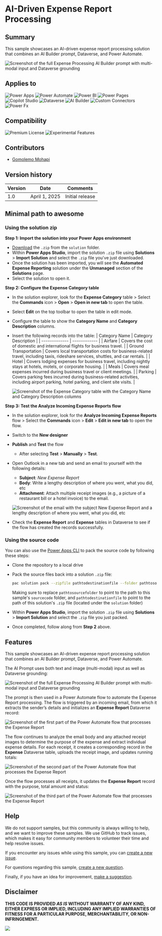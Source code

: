 # AI-Driven Expense Report Processing

## Summary

This sample showcases an AI-driven expense report processing solution that combines an AI Builder prompt, Dataverse, and Power Automate.

  ![Screenshot of the full Expense Processing AI Builder prompt with multi-modal input and Dataverse grounding](./assets/expense-processing-ai-prompt.png)

## Applies to

![Power Apps](https://img.shields.io/badge/Power%20Apps-No-red "No")
![Power Automate](https://img.shields.io/badge/Power%20Automate-Yes-green "Yes")
![Power BI](https://img.shields.io/badge/Power%20BI-No-red "No")
![Power Pages](https://img.shields.io/badge/Power%20Pages-No-red "No")
![Copilot Studio](https://img.shields.io/badge/Copilot%20Studio-No-red "No")
![Dataverse](https://img.shields.io/badge/Dataverse-Yes-green "Yes")
![AI Builder](https://img.shields.io/badge/AI%20Builder-Yes-green "Yes")
![Custom Connectors](https://img.shields.io/badge/Custom%20Connectors-No-red "No")
![Power Fx](https://img.shields.io/badge/Power%20Fx-No-red "No")

## Compatibility

![Premium License](https://img.shields.io/badge/Premium%20License-Required-green.svg "Premium license required")
![Experimental Features](https://img.shields.io/badge/Experimental%20Features-No-red.svg "Does not rely on experimental features")

## Contributors

* [Gomolemo Mohapi](https://github.com/gomomohapi)

## Version history

Version|Date|Comments
-------|----|--------
1.0|April 1, 2025|Initial release

## Minimal path to awesome

### Using the solution zip

**Step 1: Import the solution into your Power Apps environment**

* [Download](./solution/ai-driven-expense-report-processing.zip) the `.zip` from the `solution` folder.
* Within **Power Apps Studio**, import the solution `.zip` file using **Solutions** > **Import Solution** and select the `.zip` file you've just downloaded.
* Once the solution has been imported, you will see the **Automated Expense Reporting** solution under the **Unmanaged** section of the **Solutions** page.
* Select the solution to open it.

**Step 2: Configure the Expense Category table**

* In the solution explorer, look for the **Expense Category** table > Select the **Commands** icon > **Open** > **Open in new tab** to open the table.
* Select **Edit** on the top toolbar to open the table in edit mode.
* Configure the table to show the **Category Name** and **Category Description** columns.
* Insert the following records into the table:
  | Category Name | Category Description      |
  | -------------- | ------------- |
  | Airfare | Covers the cost of domestic and international flights for business travel. |
  | Ground Transportation | Covers local transportation costs for business-related travel, including taxis, rideshare services, shuttles, and car rentals. |
  | Hotel | Covers lodging expenses for business travel, including nightly stays at hotels, motels, or corporate housing. |
  | Meals | Covers meal expenses incurred during business travel or client meetings. |
  | Parking | Covers parking fees incurred during business-related activities, including airport parking, hotel parking, and client site visits. |

  ![Screenshot of the Expense Category table with the Category Name and Category Description columns](./assets/expense-category-table.png)

**Step 3: Test the Analyze Incoming Expense Reports flow**

* In the solution explorer, look for the **Analyze Incoming Expense Reports** flow > Select the **Commands** icon > **Edit** > **Edit in new tab** to open the flow.
* Switch to the **New designer**
* **Publish** and **Test** the flow
  * After selecting **Test** >  **Manually** > **Test**.
* Open Outlook in a new tab and send an email to yourself with the following details:
  * **Subject**: *New Expense Report*
  * **Body**: Write a lengthy description of where you went, what you did, etc
  * **Attachment**: Attach multiple receipt images (e.g., a picture of a restaurant bill or a hotel invoice) to the email.

  ![Screenshot of the email with the subject New Expense Report and a lengthy description of where you went, what you did, etc](./assets/email.png)

* Check the **Expense Report** and **Expense** tables in Dataverse to see if the flow has created the records successfully.


### Using the source code

You can also use the [Power Apps CLI](https://docs.microsoft.com/powerapps/developer/data-platform/powerapps-cli) to pack the source code by following these steps:

* Clone the repository to a local drive
* Pack the source files back into a solution `.zip` file:

  ```bash
  pac solution pack --zipfile pathtodestinationfile --folder pathtosourcefolder --processCanvasApps
  ```

  Making sure to replace `pathtosourcefolder` to point to the path to this sample's `sourcecode` folder, and `pathtodestinationfile` to point to the path of this solution's `.zip` file (located under the `solution` folder)
* Within **Power Apps Studio**, import the solution `.zip` file using **Solutions** > **Import Solution** and select the `.zip` file you just packed.
* Once completed, follow along from **Step 2** above.

## Features

This sample showcases an AI-driven expense report processing solution that combines an AI Builder prompt, Dataverse, and Power Automate.

The AI Prompt uses both text and image (multi-modal) input as well as Dataverse grounding:

  ![Screenshot of the full Expense Processing AI Builder prompt with multi-modal input and Dataverse grounding](./assets/expense-processing-ai-prompt.png)

The prompt is then used in a Power Automate flow to automate the Expense Report processing. The flow is triggered by an incoming email, from which it extracts the sender’s details and initializes an **Expense Report** Dataverse record:

  ![Screenshot of the first part of the Power Automate flow that processes the Expense Report](./assets/expense-report-flow-1.png)

The flow continues to analyze the email body and any attached receipt images to determine the purpose of the expense and extract individual expense details. For each receipt, it creates a corresponding record in the **Expense** Dataverse table, uploads the receipt image, and updates running totals:

  ![Screenshot of the second part of the Power Automate flow that processes the Expense Report](./assets/expense-report-flow-2.png)

Once the flow processes all receipts, it updates the **Expense Report** record with the purpose, total amount and status:

  ![Screenshot of the third part of the Power Automate flow that processes the Expense Report](./assets/expense-report-flow-3.png)

<!--
RESERVED FOR REPO MAINTAINERS

We'll add the video from the community call recording here

## Video

[![YouTube video title](./assets/video-thumbnail.jpg)](https://www.youtube.com/watch?v=XXXXX "YouTube video title")
-->

## Help

We do not support samples, but this community is always willing to help, and we want to improve these samples. We use GitHub to track issues, which makes it easy for  community members to volunteer their time and help resolve issues.

If you encounter any issues while using this sample, you can [create a new issue](https://github.com/pnp/powerapps-samples/issues/new?assignees=&labels=Needs%3A+Triage+%3Amag%3A%2Ctype%3Abug-suspected&template=bug-report.yml&sample=ai-driven-expense-report-processing&authors=@gomomohapi&title=ai-driven-expense-report-processing%20-%20).

For questions regarding this sample, [create a new question](https://github.com/pnp/powerapps-samples/issues/new?assignees=&labels=Needs%3A+Triage+%3Amag%3A%2Ctype%3Abug-suspected&template=question.yml&sample=ai-driven-expense-report-processing&authors=@gomomohapi&title=ai-driven-expense-report-processing%20-%20).

Finally, if you have an idea for improvement, [make a suggestion](https://github.com/pnp/powerapps-samples/issues/new?assignees=&labels=Needs%3A+Triage+%3Amag%3A%2Ctype%3Abug-suspected&template=suggestion.yml&sample=ai-driven-expense-report-processing&authors=@gomomohapi&title=ai-driven-expense-report-processing%20-%20).

## Disclaimer

**THIS CODE IS PROVIDED *AS IS* WITHOUT WARRANTY OF ANY KIND, EITHER EXPRESS OR IMPLIED, INCLUDING ANY IMPLIED WARRANTIES OF FITNESS FOR A PARTICULAR PURPOSE, MERCHANTABILITY, OR NON-INFRINGEMENT.**

<img src="https://m365-visitor-stats.azurewebsites.net/powerplatform-samples/samples/ai-driven-expense-report-processing"  aria-hidden="true" />
